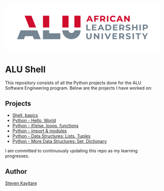 ![ALU Logo](alu_logo.png)
# ALU Shell


This repository consists of all the Python projects done for the ALU Software Engineering program. Below are the projects I have worked on:

## Projects
* [Shell, basics](basics/)
* [Python - Hello, World](python-hello_world)
* [Python - if/else, loops, functions](./python-if_else_loops_functions)
* [Python - import & modules](./python-import_modules)
* [Python - Data Structures: Lists, Tuples](./python-data_structures)
* [Python - More Data Structures: Set, Dictionary](./python-more_data_structures)


I am committed to continuously updating this repo as my learning progresses.

## Author
[Steven Kayitare](https://www.linkedin.com/in/dumethode)
